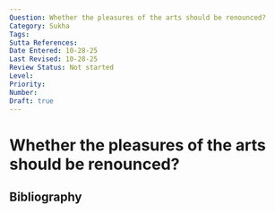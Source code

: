 ```yaml
---
Question: Whether the pleasures of the arts should be renounced?
Category: Sukha
Tags: 
Sutta References: 
Date Entered: 10-28-25
Last Revised: 10-28-25
Review Status: Not started
Level: 
Priority: 
Number: 
Draft: true
---
```


# Whether the pleasures of the arts should be renounced?

## Bibliography

<!-- 

Notes:



-->